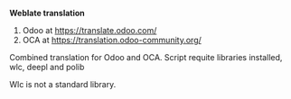 **Weblate translation**

1. Odoo at https://translate.odoo.com/
2. OCA at https://translation.odoo-community.org/


Combined translation for Odoo and OCA.
Script requite libraries installed, wlc, deepl and polib

Wlc is not a standard library.
